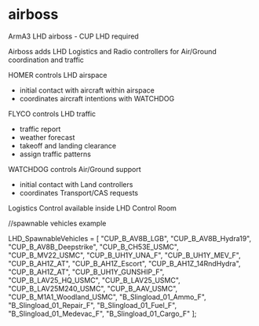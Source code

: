 # airboss
ArmA3 LHD airboss - CUP LHD required

Airboss adds LHD Logistics and Radio controllers for Air/Ground coordination and traffic

HOMER controls LHD airspace
- initial contact with aircraft within airspace
- coordinates aircraft intentions with WATCHDOG

FLYCO controls LHD traffic
- traffic report
- weather forecast
- takeoff and landing clearance
- assign traffic patterns

WATCHDOG controls Air/Ground support
- initial contact with Land controllers
- coordinates Transport/CAS requests

Logistics Control available inside LHD Control Room

//spawnable vehicles example

LHD_SpawnableVehicles = [
	"CUP_B_AV8B_LGB",
	"CUP_B_AV8B_Hydra19",
	"CUP_B_AV8B_Deepstrike",
	"CUP_B_CH53E_USMC",
	"CUP_B_MV22_USMC",
	"CUP_B_UH1Y_UNA_F",
	"CUP_B_UH1Y_MEV_F",
	"CUP_B_AH1Z_AT",
	"CUP_B_AH1Z_Escort",
	"CUP_B_AH1Z_14RndHydra",
	"CUP_B_AH1Z_AT",
	"CUP_B_UH1Y_GUNSHIP_F",
	"CUP_B_LAV25_HQ_USMC",
	"CUP_B_LAV25_USMC",
	"CUP_B_LAV25M240_USMC",
	"CUP_B_AAV_USMC",
	"CUP_B_M1A1_Woodland_USMC",
	"B_Slingload_01_Ammo_F",
	"B_Slingload_01_Repair_F",
	"B_Slingload_01_Fuel_F",
	"B_Slingload_01_Medevac_F",
	"B_Slingload_01_Cargo_F"
];
